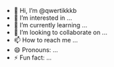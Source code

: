 - 👋 Hi, I’m @qwertikkkb
- 👀 I’m interested in ...
- 🌱 I’m currently learning ...
- 💞️ I’m looking to collaborate on ...
- 📫 How to reach me ...
- 😄 Pronouns: ...
- ⚡ Fun fact: ...

<!---
qwertikkkb/qwertikkkb is a ✨ special ✨ repository because its `README.md` (this file) appears on your GitHub profile.
You can click the Preview link to take a look at your changes.
--->
